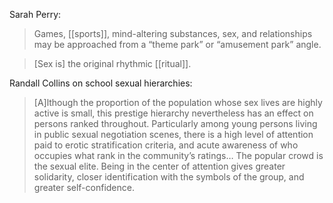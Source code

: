Sarah Perry:

> Games, [[sports]], mind-altering substances, sex, and relationships may be approached from a “theme park” or “amusement park” angle.

> [Sex is] the original rhythmic [[ritual]].

Randall Collins on school sexual hierarchies:

> [A]lthough the proportion of the population whose sex lives are highly active is small, this prestige hierarchy nevertheless has an effect on persons ranked throughout. Particularly among young persons living in public sexual negotiation scenes, there is a high level of attention paid to erotic stratification criteria, and acute awareness of who occupies what rank in the community’s ratings… The popular crowd is the sexual elite. Being in the center of attention gives greater solidarity, closer identification with the symbols of the group, and greater self-confidence.